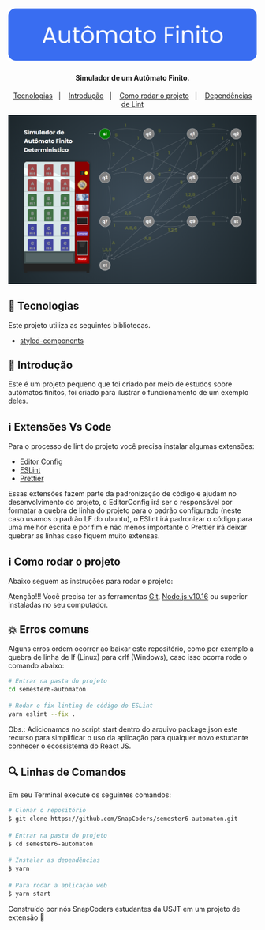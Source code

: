 <h1 align="center">
	<img alt="Autômato Finito" src="./src/assets/logo-doc-automaton.svg" width="600px" />
</h1>

<h4 align="center">
	Simulador de um Autômato Finito.
</h4>

<p align="center">
	<a href="#rocket-tecnologias">Tecnologias</a>&nbsp;&nbsp;&nbsp;|&nbsp;&nbsp;&nbsp;
	<a href="#page_facing_up-introdução">Introdução</a>&nbsp;&nbsp;&nbsp;|&nbsp;&nbsp;&nbsp;
	<a href="#information_source-como-rodar-o-projeto">Como rodar o projeto</a>&nbsp;&nbsp;&nbsp;|&nbsp;&nbsp;&nbsp;
  <a href="#information_source-extensões-vs-code">Dependências de Lint</a>
</p>

<p align="center">
  <img alt="Autômato Finito" src="./src/assets/automaton_completed.png" width="600px" />
</p>

## :rocket: Tecnologias

Este projeto utiliza as seguintes bibliotecas.

- [styled-components](https://styled-components.com/)

## :page_facing_up: Introdução

Este é um projeto pequeno que foi criado por meio de estudos sobre autômatos finitos, foi criado para ilustrar o funcionamento de um exemplo deles.

## :information_source: Extensões Vs Code

Para o processo de lint do projeto você precisa instalar algumas extensões:

- [Editor Config](https://marketplace.visualstudio.com/items?itemName=EditorConfig.EditorConfig)
- [ESLint](https://marketplace.visualstudio.com/items?itemName=dbaeumer.vscode-eslint#:~:text=The%20extension%20is%20linting%20an,custom%20task%20in%20tasks.json%20.)
- [Prettier](https://marketplace.visualstudio.com/items?itemName=esbenp.prettier-vscode)

Essas extensões fazem parte da padronização de código e ajudam no desenvolvimento do projeto, o EditorConfig irá ser o responsável por formatar a quebra de linha do projeto para o padrão configurado (neste caso usamos o padrão LF do ubuntu), o ESlint irá padronizar o código para uma melhor escrita e por fim e não menos importante o Prettier irá deixar quebrar as linhas caso fiquem muito extensas.

## :information_source: Como rodar o projeto

Abaixo seguem as instruções para rodar o projeto:

Atenção!!! Você precisa ter as ferramentas [Git][git], [Node.js v10.16][nodejs] ou superior instaladas no seu computador.

## :boom: Erros comuns

Alguns erros ordem ocorrer ao baixar este repositório, como por exemplo a quebra de linha de lf (Linux) para crlf (Windows), caso isso ocorra rode o comando abaixo:

```bash
# Entrar na pasta do projeto
cd semester6-automaton

# Rodar o fix linting de código do ESLint
yarn eslint --fix .
```

Obs.: Adicionamos no script start dentro do arquivo package.json este recurso para simplificar o uso da aplicação para qualquer novo estudante conhecer o ecossistema do React JS.

## :mag: Linhas de Comandos

Em seu Terminal execute os seguintes comandos:

```bash
# Clonar o repositório
$ git clone https://github.com/SnapCoders/semester6-automaton.git

# Entrar na pasta do projeto
$ cd semester6-automaton

# Instalar as dependências
$ yarn

# Para rodar a aplicação web
$ yarn start
```

Construído por nós SnapCoders estudantes da USJT em um projeto de extensão :wave:

[git]: https://git-scm.com
[nodejs]: https://nodejs.org/
[yarn]: https://yarnpkg.com/
[vc]: https://code.visualstudio.com/
